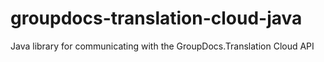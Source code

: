 # groupdocs-translation-cloud-java
Java library for communicating with the GroupDocs.Translation Cloud API
